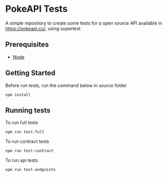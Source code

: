 # PokeAPI Tests
A simple repository to create some tests for a open source API available in https://pokeapi.co/, using supertest

## Prerequisites
* [Node](https://nodejs.org/en/)

## Getting Started
Before run tests, run the command below in source folder
```
npm install
```

## Running tests
To run full tests
```
npm run test-full
```

To run contract tests
```
npm run test-contract
```

To run api tests
```
npm run test-endpoints
```
